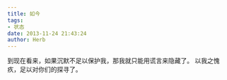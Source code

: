 ```yaml
---
title: 如今
tags:
- 状态
date: 2013-11-24 21:43:24
author: Herb
---
```


到现在看来，如果沉默不足以保护我，那我就只能用谎言来隐藏了。
以我之愧疚，足以对你们的探寻了。